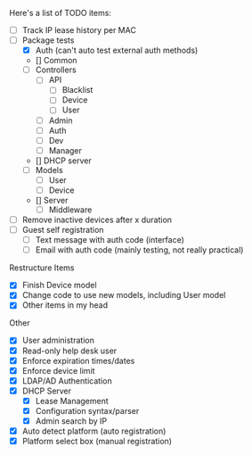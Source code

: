 Here's a list of TODO items:

- [ ] Track IP lease history per MAC
- [ ] Package tests
    - [X] Auth (can't auto test external auth methods)
    - [\] Common
    - [ ] Controllers
        - [ ] API
            - [ ] Blacklist
            - [ ] Device
            - [ ] User
        - [ ] Admin
        - [ ] Auth
        - [ ] Dev
        - [ ] Manager
    - [\] DHCP server
    - [ ] Models
        - [ ] User
        - [ ] Device
    - [\] Server
        - [ ] Middleware
- [ ] Remove inactive devices after x duration
- [ ] Guest self registration
    - [ ] Text message with auth code (interface)
    - [ ] Email with auth code (mainly testing, not really practical)

Restructure Items

- [X] Finish Device model
- [X] Change code to use new models, including User model
- [X] Other items in my head

Other

- [X] User administration
- [X] Read-only help desk user
- [X] Enforce expiration times/dates
- [X] Enforce device limit
- [X] LDAP/AD Authentication
- [X] DHCP Server
    - [X] Lease Management
    - [X] Configuration syntax/parser
    - [X] Admin search by IP
- [X] Auto detect platform (auto registration)
- [X] Platform select box (manual registration)
